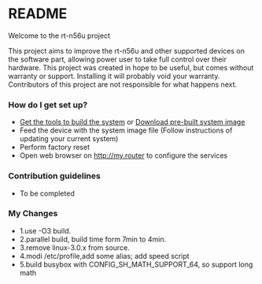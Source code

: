 # README #

Welcome to the rt-n56u project

This project aims to improve the rt-n56u and other supported devices on the software part, allowing power user to take full control over their hardware.
This project was created in hope to be useful, but comes without warranty or support. Installing it will probably void your warranty. 
Contributors of this project are not responsible for what happens next.

### How do I get set up? ###

* [Get the tools to build the system](https://bitbucket.org/padavan/rt-n56u/wiki/EN/HowToMakeFirmware) or [Download pre-built system image](https://bitbucket.org/padavan/rt-n56u/downloads)
* Feed the device with the system image file (Follow instructions of updating your current system)
* Perform factory reset
* Open web browser on http://my.router to configure the services

### Contribution guidelines ###

* To be completed

### My Changes ###
* 1.use -O3 build.
* 2.parallel build, build time form 7min to 4min.
* 3.remove linux-3.0.x from source.
* 4.modi /etc/profile,add some alias; add speed script
* 5.build busybox with CONFIG_SH_MATH_SUPPORT_64, so support long math
